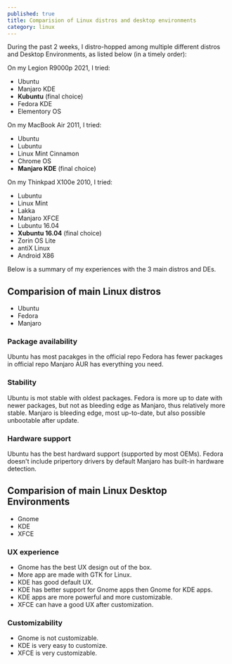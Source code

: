 ```yaml
---
published: true
title: Comparision of Linux distros and desktop environments
category: linux
---
```

During the past 2 weeks, I distro-hopped among multiple different distros and Desktop Environments, as listed below (in a timely order):

On my Legion R9000p 2021, I tried:

- Ubuntu
- Manjaro KDE
- **Kubuntu** (final choice)
- Fedora KDE
- Elementory OS

On my MacBook Air 2011, I tried:

- Ubuntu
- Lubuntu
- Linux Mint Cinnamon
- Chrome OS
- **Manjaro KDE** (final choice)

On my Thinkpad X100e 2010, I tried:

- Lubuntu
- Linux Mint
- Lakka
- Manjaro XFCE
- Lubuntu 16.04
- **Xubuntu 16.04** (final choice)
- Zorin OS Lite
- antiX Linux
- Android X86

Below is a summary of my experiences with the 3 main distros and DEs.

## Comparision of main Linux distros

- Ubuntu
- Fedora
- Manjaro

### Package availability

Ubuntu has most pacakges in the official repo
Fedora has fewer packages in official repo
Manjaro AUR has everything you need.

### Stability

Ubuntu is mot stable with oldest packages.
Fedora is more up to date with newer packages, but not as bleeding edge as Manjaro, thus relatively more stable.
Manjaro is bleeding edge, most up-to-date, but also possible unbootable after update.

### Hardware support

Ubuntu has the best hardward support (supported by most OEMs).
Fedora doesn't include pripertory drivers by default
Manjaro has built-in hardware detection.

## Comparision of main Linux Desktop Environments

- Gnome
- KDE
- XFCE

### UX experience

- Gnome has the best UX design out of the box.
- More app are made with GTK for Linux.
- KDE has good default UX.
- KDE has better support for Gnome apps then Gnome for KDE apps.
- KDE apps are more powerful and more customizable.
- XFCE can have a good UX after customization.

### Customizability

- Gnome is not customizable.
- KDE is very easy to customize.
- XFCE is very customizable.

